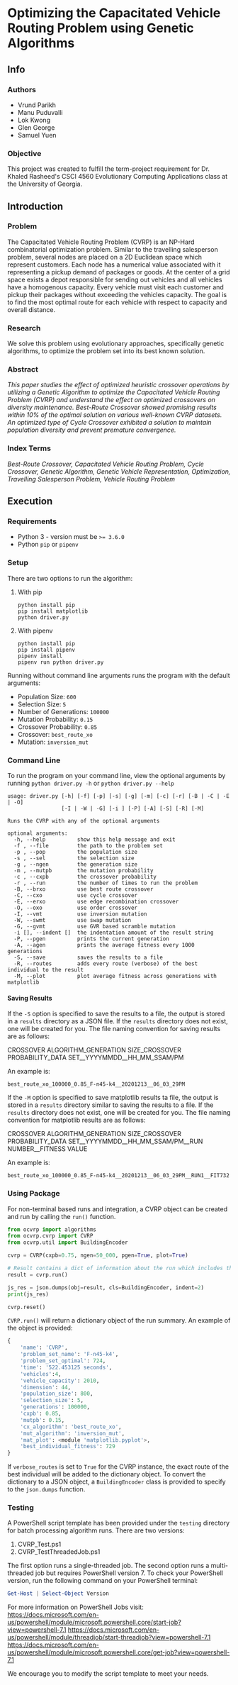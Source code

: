 # Optimizing the Capacitated Vehicle Routing Problem using Genetic Algorithms

## Info

### Authors
- Vrund Parikh
- Manu Puduvalli
- Lok Kwong
- Glen George
- Samuel Yuen

### Objective
This project was created to fulfill the term-project requirement for Dr. Khaled Rasheed's CSCI 4560 Evolutionary
Computing Applications class at the University of Georgia.

## Introduction

### Problem
The Capacitated Vehicle Routing Problem (CVRP) is an NP-Hard combinatorial optimization problem. Similar to the
travelling salesperson problem, several nodes are placed on a 2D Euclidean space which represent customers. Each node
has a numerical value associated with it representing a pickup demand of packages or goods. At the center of a grid
space exists a depot responsible for sending out vehicles and all vehicles have a homogenous capacity. Every vehicle
must visit each customer and pickup their packages without exceeding the vehicles capacity. The goal is to find the most
optimal route for each vehicle with respect to capacity and overall distance.

### Research
We solve this problem using evolutionary approaches, specifically genetic algorithms, to optimize the problem set
into its best known solution.

### Abstract
*This paper studies the effect of optimized heuristic crossover operations by utilizing a Genetic Algorithm to optimize the Capacitated Vehicle Routing Problem (CVRP) and understand the effect on optimized crossovers on diversity maintenance. Best-Route Crossover showed promising results within 10% of the optimal solution on various well-known CVRP datasets. An optimized type of Cycle Crossover exhibited a solution to maintain population diversity and prevent premature convergence.*

### Index Terms
*Best-Route Crossover, Capacitated Vehicle Routing Problem, Cycle Crossover, Genetic Algorithm, Genetic Vehicle Representation, Optimization, Travelling Salesperson Problem, Vehicle Routing Problem*

## Execution

### Requirements

- Python 3 - version must be `>= 3.6.0`
- Python `pip` or `pipenv`

### Setup

There are two options to run the algorithm:

1. With pip
    ```
    python install pip
    pip install matplotlib
    python driver.py
    ```
2.  With pipenv
    ```
    python install pip
    pip install pipenv
    pipenv install
    pipenv run python driver.py
    ```

Running without command line arguments runs the program with the default arguments:
- Population Size: `600`
- Selection Size: `5`
- Number of Generations: `100000`
- Mutation Probability: `0.15`
- Crossover Probability: `0.85`
- Crossover: `best_route_xo`
- Mutation: `inversion_mut` 

### Command Line

To run the program on your command line, view the optional arguments by running `python driver.py -h` or
`python driver.py --help`

```
usage: driver.py [-h] [-f] [-p] [-s] [-g] [-m] [-c] [-r] [-B | -C | -E | -O]
                 [-I | -W | -G] [-i ] [-P] [-A] [-S] [-R] [-M]

Runs the CVRP with any of the optional arguments

optional arguments:
  -h, --help          show this help message and exit
  -f , --file         the path to the problem set
  -p , --pop          the population size
  -s , --sel          the selection size
  -g , --ngen         the generation size
  -m , --mutpb        the mutation probability
  -c , --cxpb         the crossover probability
  -r , --run          the number of times to run the problem
  -B, --brxo          use best route crossover
  -C, --cxo           use cycle crossover
  -E, --erxo          use edge recombination crossover
  -O, --oxo           use order crossover
  -I, --vmt           use inversion mutation
  -W, --swmt          use swap mutation
  -G, --gvmt          use GVR based scramble mutation
  -i [], --indent []  the indentation amount of the result string
  -P, --pgen          prints the current generation
  -A, --agen          prints the average fitness every 1000 generations
  -S, --save          saves the results to a file
  -R, --routes        adds every route (verbose) of the best individual to the result
  -M, --plot          plot average fitness across generations with matplotlib
```
#### Saving Results

If the `-S` option is specified to save the results to a file, the output is stored in a `results` directory as a JSON file.
If the `results` directory does not exist, one will be created for you. The file naming convention for saving results are as follows:  

CROSSOVER ALGORITHM\_GENERATION SIZE\_CROSSOVER PROBABILITY\_DATA SET\_\_YYYYMMDD\_\_HH\_MM\_SSAM/PM

An example is:  

`best_route_xo_100000_0.85_F-n45-k4__20201213__06_03_29PM`  

If the `-M` option is specified to save matplotlib results ta file, the output is stored in a `results` directory similar
to saving the results to a file. If the `results` directory does not exist, one will be created for you. The file naming convention for matplotlib results are as follows:  

CROSSOVER ALGORITHM\_GENERATION SIZE\_CROSSOVER PROBABILITY\_DATA SET\_\_YYYYMMDD\_\_HH\_MM\_SSAM/PM\_\_RUN NUMBER\_\_FITNESS VALUE  

An example is:  

`best_route_xo_100000_0.85_F-n45-k4__20201213__06_03_29PM__RUN1__FIT732`

### Using Package

For non-terminal based runs and integration, a CVRP object can be created and run by calling the `run()` function. 
```python
from ocvrp import algorithms
from ocvrp.cvrp import CVRP
from ocvrp.util import BuildingEncoder

cvrp = CVRP(cxpb=0.75, ngen=50_000, pgen=True, plot=True)

# Result contains a dict of information about the run which includes the best individual found 
result = cvrp.run()

js_res = json.dumps(obj=result, cls=BuildingEncoder, indent=2)
print(js_res)

cvrp.reset()
```

`CVRP.run()` will return a dictionary object of the run summary. An example of the object is provided:

```python
{
	'name': 'CVRP', 
	'problem_set_name': 'F-n45-k4', 
	'problem_set_optimal': 724, 
	'time': '522.453125 seconds', 
	'vehicles':4, 
	'vehicle_capacity': 2010, 
	'dimension': 44, 
	'population_size': 800, 
	'selection_size': 5, 
	'generations': 100000, 
	'cxpb': 0.85, 
	'mutpb': 0.15, 
	'cx_algorithm': 'best_route_xo', 
	'mut_algorithm': 'inversion_mut', 
	'mat_plot': <module 'matplotlib.pyplot'>, 
	'best_individual_fitness': 729
}
```
If `verbose_routes` is set to `True` for the CVRP instance, the exact route of the best individual will be
added to the dictionary object. To convert the dictionary to a JSON object, a `BuildingEncoder` class is
provided to specify to the `json.dumps` function.

### Testing

A PowerShell script template has been provided under the `testing` directory for batch processing algorithm runs. There are two versions: 

1. CVRP_Test.ps1
2. CVRP_TestThreadedJob.ps1

The first option runs a single-threaded job. The second option runs a multi-threaded job but requires PowerShell version 7. To check your PowerShell version, run the following command on your PowerShell terminal:

```powershell
Get-Host | Select-Object Version
```

For more information on PowerShell Jobs visit:
<https://docs.microsoft.com/en-us/powershell/module/microsoft.powershell.core/start-job?view=powershell-7.1>
<https://docs.microsoft.com/en-us/powershell/module/threadjob/start-threadjob?view=powershell-7.1>
<https://docs.microsoft.com/en-us/powershell/module/microsoft.powershell.core/get-job?view=powershell-7.1>

We encourage you to modify the script template to meet your needs.
